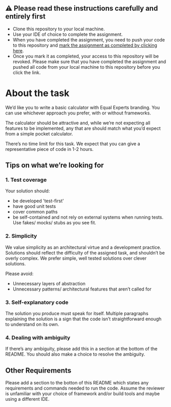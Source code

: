 ## :warning: Please read these instructions carefully and entirely first
* Clone this repository to your local machine.
* Use your IDE of choice to complete the assignment.
* When you have completed the assignment, you need to  push your code to this repository and [mark the assignment as completed by clicking here]({{submission_link}}).
* Once you mark it as completed, your access to this repository will be revoked. Please make sure that you have completed the assignment and pushed all code from your local machine to this repository before you click the link.

# About the task

We’d like you to write a basic calculator with Equal Experts branding. You can use whichever approach you prefer, with or without frameworks.

The calculator should be attractive and, while we’re not expecting all features to be implemented, any that are should match what you’d expect from a simple pocket calculator.

There’s no time limit for this task. We expect that you can give a representative piece of code in 1-2 hours.

## Tips on what we’re looking for

### 1. Test coverage

Your solution should:

- be developed 'test-first'
- have good unit tests
- cover common paths
- be self-contained and not rely on external systems when running tests. Use fakes/ mocks/ stubs as you see fit.

### 2. Simplicity

We value simplicity as an architectural virtue and a development practice. Solutions should reflect the difficulty of the assigned task, and shouldn’t be overly complex. We prefer simple, well tested solutions over clever solutions.

Please avoid:
- Unnecessary layers of abstraction
- Unnecessary patterns/ architectural features that aren’t called for

### 3. Self-explanatory code

The solution you produce must speak for itself. Multiple paragraphs explaining the solution is a sign that the code isn’t straightforward enough to understand on its own.

### 4. Dealing with ambiguity

If there’s any ambiguity, please add this in a section at the bottom of the README. You should also make a choice to resolve the ambiguity.
    
## Other Requirements

Please add a section to the botton of this README which states any requirements and commands needed to run the code. Assume the reviewer is unfamiliar with your choice of framework and/or build tools and maybe using a different IDE.
    
